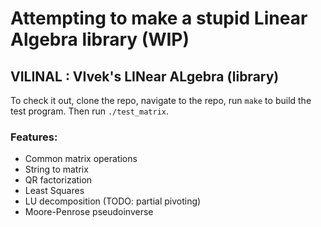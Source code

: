 # Attempting to make a stupid Linear Algebra library (WIP)
## VILINAL : VIvek's LINear ALgebra (library)

To check it out, clone the repo, navigate to the repo, run `make` to build the test program. Then run `./test_matrix`.

### Features:

* Common matrix operations
* String to matrix
* QR factorization
* Least Squares
* LU decomposition (TODO: partial pivoting)
* Moore-Penrose pseudoinverse
